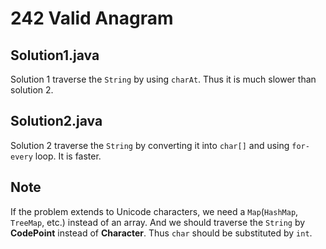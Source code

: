 # 242 Valid Anagram

## Solution1.java

Solution 1 traverse the `String` by using `charAt`.  Thus it is much slower than solution 2.

## Solution2.java

Solution 2 traverse the `String` by converting it into `char[]` and using `for-every` loop.  It is faster.

## Note

If the problem extends to Unicode characters, we need a `Map`(`HashMap`, `TreeMap`, etc.) instead of an array.  And we should traverse the `String` by **CodePoint** instead of **Character**.  Thus `char` should be substituted by `int`.
